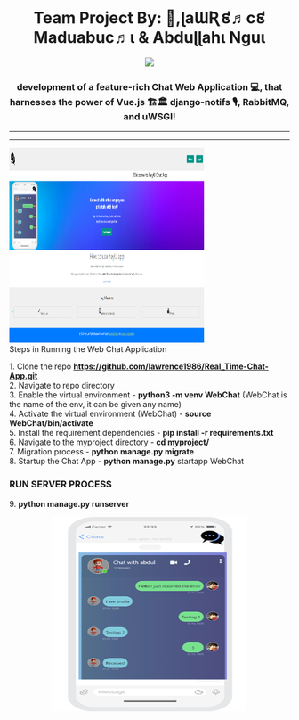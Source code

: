 <h1 align="center">Team Project By: 👋,ɭaƜƦ៩♬c៩ Maduabuc♬ι & Abduɭɭahι Nguι </h1>

<p align="center">
  <!-- Typing SVG by Lawrence-Maduabuchi - https://github.com/Lawrence-Maduabuchi/readme-typing-svg -->
  <a href="https://github.com/Lawrence-Maduabuchi/readme-typing-svg">
    <img src="https://readme-typing-svg.demolab.com/?lines=Front-End%20web%20developer;Back-End%20EngineDev;Chat%20UI%2FUX%20Designing;Scalable%2B%20%2System%20codec%20;Always%20learning%20new%20things&font=Fira%20Code&center=true&width=440&height=45&color=f75c7e&vCenter=true&pause=1000&size=22" /></a>
</p>
<h3 align="center"> development of a feature-rich Chat Web Application 💻, that harnesses the power of Vue.js  🏗🏛 django-notifs 🎙, RabbitMQ, and uWSGI!</h3>
<hr>
 

<hr>
<img src="https://github.com/lawrence1986/Real_Time-Chat-App/blob/main/home%20page.png?raw=true" alt="Left Icon" style="width: 350px; height: 350px;">
</hr>
<br>Steps in Running the Web Chat Application</br>

<l1> 1.	Clone the repo <b>https://github.com/lawrence1986/Real_Time-Chat-App.git</b></l1><br>
<l1> 2.	Navigate to repo directory</l1><br>
<l1> 3.	Enable the virtual environment - <b>python3 -m venv WebChat</b> (WebChat is the name of the env, it can be given any name)</l1><br>
<l1> 4.	Activate the virtual environment (WebChat) - <b>source WebChat/bin/activate</b></l1><br>
<l1> 5.	Install the requirement dependencies - <b>pip install -r requirements.txt</b></l1><br>
<l1> 6.	Navigate to the myproject directory - <b>cd myproject/</b></l1><br>
<l1> 7.	Migration process - <b>python manage.py migrate</b></l1><br>
<l1> 8.	Startup the Chat App - <b>python manage.py</b> startapp WebChat</l1><br>

<h3>RUN SERVER PROCESS</h3>

<l1> 9.	<b>python manage.py runserver</b></l1>

</h3>
<p align="center"><img src="https://github.com/lawrence1986/Real_Time-Chat-App/blob/main/myproject/chat/templates/HeyU.png?raw=true" alt="Left Icon" style="width: 350px; height: 350px;"></p>

